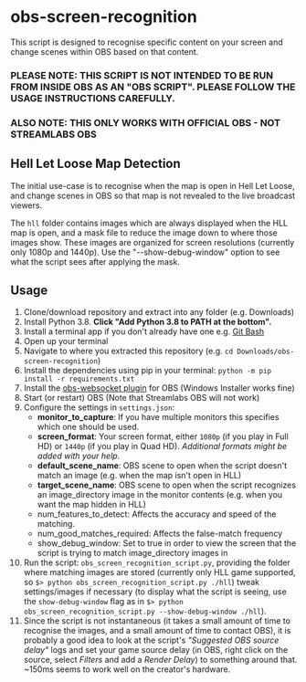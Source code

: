 # obs-screen-recognition

This script is designed to recognise specific content on your screen and change scenes within OBS based on that content.

### PLEASE NOTE: THIS SCRIPT IS NOT INTENDED TO BE RUN FROM INSIDE OBS AS AN "OBS SCRIPT". PLEASE FOLLOW THE USAGE INSTRUCTIONS CAREFULLY.

### ALSO NOTE: THIS ONLY WORKS WITH OFFICIAL OBS - NOT STREAMLABS OBS

## Hell Let Loose Map Detection

The initial use-case is to recognise when the map is open in Hell Let Loose, and change scenes in OBS so that map is not revealed to the live broadcast viewers.

The `hll` folder contains images which are always displayed when the HLL map is open, and a mask file to reduce the image down to where those images show. These images are organized for screen resolutions (currently only 1080p and 1440p). Use the "--show-debug-window" option to see what the script sees after applying the mask.

## Usage
1. Clone/download repository and extract into any folder (e.g. Downloads)
2. Install Python 3.8. **Click "Add Python 3.8 to PATH at the bottom".**
3. Install a terminal app if you don't already have one e.g. [Git Bash](https://gitforwindows.org/)
4. Open up your terminal
5. Navigate to where you extracted this repository (e.g. `cd Downloads/obs-screen-recognition`)
4. Install the dependencies using pip in your terminal: `python -m pip install -r requirements.txt`
5. Install the [obs-websocket plugin](https://obsproject.com/forum/resources/obs-websocket-remote-control-obs-studio-from-websockets.466/) for OBS (Windows Installer works fine)
6. Start (or restart) OBS (Note that Streamlabs OBS will not work)
6. Configure the settings in `settings.json`:
    - **monitor_to_capture**: If you have multiple monitors this specifies which one should be used.
    - **screen_format**: Your screen format, either `1080p` (if you play in Full HD) or `1440p` (if you play in Quad HD). _Additional formats might be added with your help._
    - **default_scene_name**: OBS scene to open when the script doesn't match an image (e.g. when the map isn't open in HLL)
    - **target_scene_name**: OBS scene to open when the script recognizes an image_directory image in the monitor contents (e.g. when you want the map hidden in HLL)
    - num_features_to_detect: Affects the accuracy and speed of the matching.
    - num_good_matches_required: Affects the false-match frequency
    - show_debug_window: Set to true in order to view the screen that the script is trying to match image_directory images in
7. Run the script: `obs_screen_recognition_script.py`, providing the folder where matching images are stored (currently only HLL game supported, so `$> python obs_screen_recognition_script.py ./hll`) tweak settings/images if necessary (to display what the script is seeing, use the `show-debug-window` flag as in `$> python obs_screen_recognition_script.py --show-debug-window ./hll`).
8. Since the script is not instantaneous (it takes a small amount of time to recognise the images, and a small amount of time to contact OBS), it is probably a good idea to look at the script's _"Suggested OBS source delay"_ logs and set your game source delay (in OBS, right click on the source, select _Filters_ and add a _Render Delay_) to something around that. ~150ms seems to work well on the creator's hardware.
